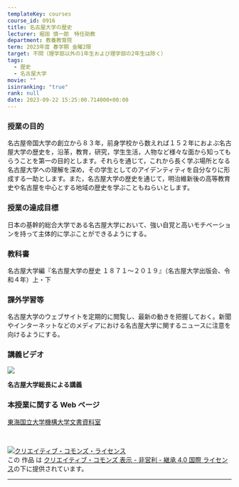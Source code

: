 ```yaml
---
templateKey: courses
course_id: 0916
title: 名古屋大学の歴史
lecturer: 堀田 慎一郎　特任助教
department: 教養教育院
term: 2023年度 春学期 金曜2限
target: 不問（理学部以外の1年生および理学部の2年生は除く）
tags:
  - 歴史
  - 名古屋大学
movie: ""
isinranking: "true"
rank: null
date: 2023-09-22 15:25:00.714000+00:00
---
```


### 授業の目的

名古屋帝国大学の創立から８３年，前身学校から数えれば１５２年におよぶ名古屋大学の歴史を，沿革，教育，研究，学生生活，人物など様々な面から知ってもらうことを第一の目的とします。それらを通じて，これから長く学ぶ場所となる名古屋大学への理解を深め，その学生としてのアイデンティティを自分なりに形成する一助とします。また，名古屋大学の歴史を通じて，明治維新後の高等教育史や名古屋を中心とする地域の歴史を学ぶこともねらいとします。

### 授業の達成目標

日本の基幹的総合大学である名古屋大学において、強い自覚と高いモチベーションを持って主体的に学ぶことができるようにする。

### 教科書

名古屋大学編『名古屋大学の歴史 １８７１～２０１９』（名古屋大学出版会、令和４年）上・下

### 課外学習等

名古屋大学のウェブサイトを定期的に閲覧し、最新の動きを把握しておく。新聞やインターネットなどのメディアにおける名古屋大学に関するニュースに注意を向けるようにする。

### 講義ビデオ

[![](https://ocw.nagoya-u.jp/files/916/soutyoukougi.png)](https://nuvideo.media.nagoya-u.ac.jp/embed/501116c9a0b385db8804c34c357e82e60be22a1e)

**名古屋大学総長による講義**

### 本授業に関する Web ページ

<a href="http://nua.jimu.nagoya-u.ac.jp">東海国立大学機構大学文書資料室</a>

<br>

<a rel="license" href="http://creativecommons.org/licenses/by-nc-sa/4.0/"><img alt="クリエイティブ・コモンズ・ライセンス" style="border-width:0" data-src="" src="https://i.creativecommons.org/l/by-nc-sa/4.0/88x31.png" /></a><br />この 作品 は <a rel="license" href="http://creativecommons.org/licenses/by-nc-sa/4.0/">クリエイティブ・コモンズ 表示 - 非営利 - 継承 4.0 国際 ライセンス</a>の下に提供されています。

---
